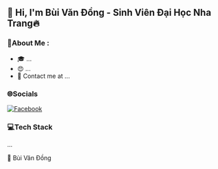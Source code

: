 ###  <h2> 👋 Hi, I'm Bùi Văn Đồng - Sinh Viên Đại Học Nha Trang🔥  <a href="https://profile-forme.surge.sh" target="_blank"></a> </h2>
### 💫About Me :
- 🎓 ...
- 😍 ...
- 💌 Contact me at ...
### 🌐Socials
[![Facebook](https://img.shields.io/badge/Facebook-%231877F2.svg?logo=Facebook&logoColor=white)](https://facebook.com/https://www.facebook.com/vandong.ga/?locale=vi_VN) 

### 💻Tech Stack
...



🌟 Bùi Văn Đồng

